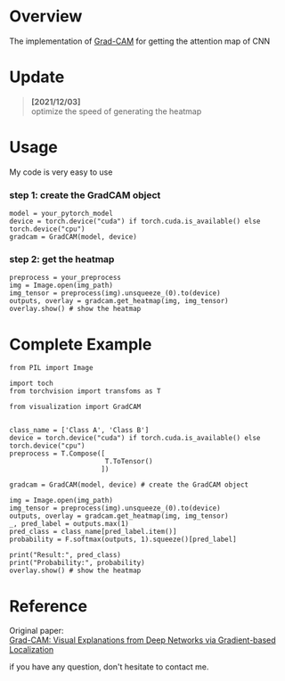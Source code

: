 # Overview
The implementation of [Grad-CAM](https://arxiv.org/abs/1610.02391) for getting the attention map of CNN

# Update
> **[2021/12/03]**  
> optimize the speed of generating the heatmap

# Usage
My code is very easy to use

### step 1: create the GradCAM object
```
model = your_pytorch_model
device = torch.device("cuda") if torch.cuda.is_available() else torch.device("cpu") 
gradcam = GradCAM(model, device)
```
### step 2: get the heatmap
```
preprocess = your_preprocess
img = Image.open(img_path)  
img_tensor = preprocess(img).unsqueeze_(0).to(device)  
outputs, overlay = gradcam.get_heatmap(img, img_tensor)
overlay.show() # show the heatmap
```

# Complete Example
```
from PIL import Image

import toch
from torchvision import transfoms as T

from visualization import GradCAM


class_name = ['Class A', 'Class B']
device = torch.device("cuda") if torch.cuda.is_available() else torch.device("cpu")  
preprocess = T.Compose([
                        T.ToTensor()
                       ])  

gradcam = GradCAM(model, device) # create the GradCAM object  

img = Image.open(img_path)  
img_tensor = preprocess(img).unsqueeze_(0).to(device)  
outputs, overlay = gradcam.get_heatmap(img, img_tensor)
_, pred_label = outputs.max(1)
pred_class = class_name[pred_label.item()]
probability = F.softmax(outputs, 1).squeeze()[pred_label]

print("Result:", pred_class)
print("Probability:", probability)
overlay.show() # show the heatmap
```

# Reference
Original paper:  
[Grad-CAM: Visual Explanations from Deep Networks via Gradient-based Localization](https://arxiv.org/abs/1610.02391)  

if you have any question, don't hesitate to contact me.  
